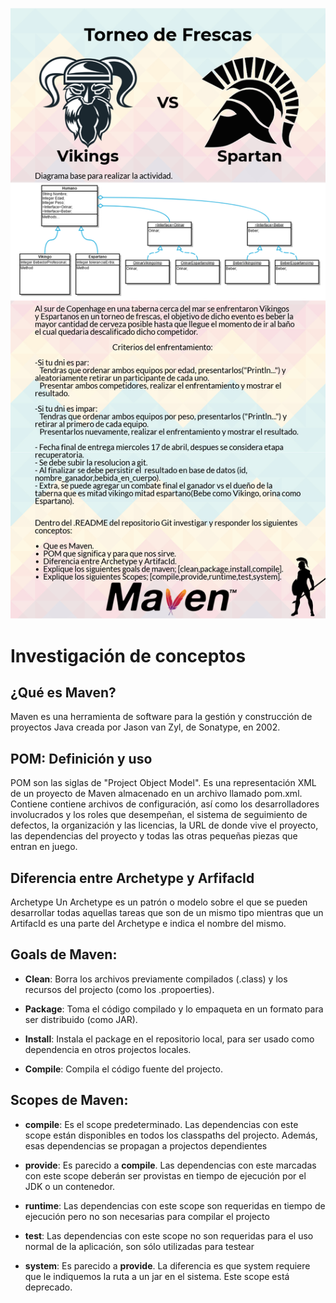 ![Torneo de Frescas](tp.png?raw=true "Torneo de Frescas")


# Investigación de conceptos

## ¿Qué es Maven?

Maven es una herramienta de software para la gestión y construcción de proyectos Java creada por Jason van Zyl, de Sonatype, en 2002.

## POM: Definición y uso

POM son las siglas de "Project Object Model". Es una representación XML de un proyecto de Maven almacenado en un archivo llamado pom.xml.
Contiene contiene archivos de configuración, así como los desarrolladores involucrados y los roles que desempeñan, el sistema de seguimiento de defectos, la organización y las licencias, la URL de donde vive el proyecto, las dependencias del proyecto y todas las otras pequeñas piezas que entran en juego.

## Diferencia entre Archetype y ArfifacId

Archetype
Un Archetype es un patrón o modelo sobre el que se pueden desarrollar todas aquellas tareas que son de un mismo tipo mientras que un ArtifacId es una parte del Archetype e indica el nombre del mismo.

## Goals de Maven:

- **Clean**: Borra los archivos previamente compilados (.class) y los recursos del projecto (como los .propoerties).

- **Package**: Toma el código compilado y lo empaqueta en un formato para ser distribuido (como JAR).

- **Install**: Instala el package en el repositorio local, para ser usado como dependencia en otros projectos locales.

- **Compile**: Compila el código fuente del projecto.

## Scopes de Maven:

- **compile**: Es el scope predeterminado. Las dependencias con este scope están disponibles en todos los classpaths del projecto. Además, esas dependencias se propagan a projectos dependientes

- **provide**: Es parecido a **compile**. Las dependencias con este marcadas con este scope deberán ser provistas en tiempo de ejecución por el JDK o un contenedor.

- **runtime**: Las dependencias con este scope son requeridas en tiempo de ejecución pero no son necesarias para compilar el projecto

- **test**: Las dependencias con este scope no son requeridas para el uso normal de la aplicación, son sólo utilizadas para testear

- **system**: Es parecido a **provide**. La diferencia es que system requiere que le indiquemos la ruta a un jar en el sistema. Este scope está deprecado.